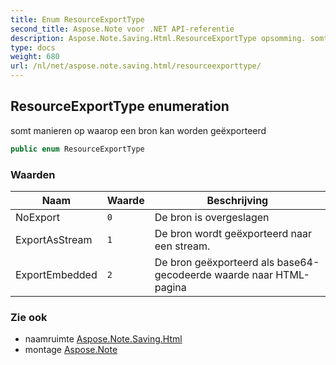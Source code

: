 ```yaml
---
title: Enum ResourceExportType
second_title: Aspose.Note voor .NET API-referentie
description: Aspose.Note.Saving.Html.ResourceExportType opsomming. somt manieren op waarop een bron kan worden geëxporteerd
type: docs
weight: 680
url: /nl/net/aspose.note.saving.html/resourceexporttype/
---
```

## ResourceExportType enumeration

somt manieren op waarop een bron kan worden geëxporteerd

```csharp
public enum ResourceExportType
```

### Waarden

| Naam | Waarde | Beschrijving |
| --- | --- | --- |
| NoExport | `0` | De bron is overgeslagen |
| ExportAsStream | `1` | De bron wordt geëxporteerd naar een stream. |
| ExportEmbedded | `2` | De bron geëxporteerd als base64-gecodeerde waarde naar HTML-pagina |

### Zie ook

* naamruimte [Aspose.Note.Saving.Html](../../aspose.note.saving.html/)
* montage [Aspose.Note](../../)


